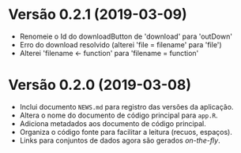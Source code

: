 # Versão 0.2.1 (2019-03-09)
* Renomeie o Id do downloadButton de 'download' para 'outDown'
* Erro do download resolvido (alterei 'file = filename' para  'file')
* Alterei 'filename <- function' para 'filename = function'

# Versão 0.2.0 (2019-03-08)
* Inclui documento `NEWS.md` para registro das versões da aplicação.
* Altera o nome do documento de código principal para `app.R`.
* Adiciona metadados aos documento de código principal.
* Organiza o código fonte para facilitar a leitura (recuos, espaços).
* Links para conjuntos de dados agora são gerados _on-the-fly_.
